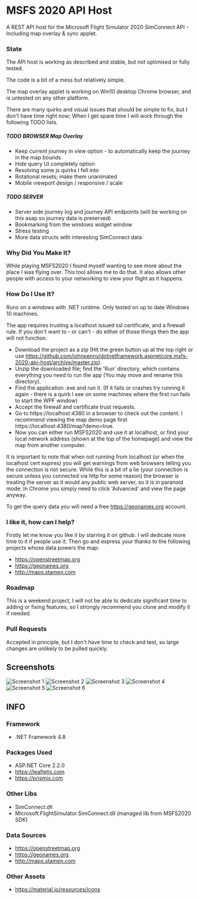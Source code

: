 # MSFS 2020 API Host
A REST API host for the Microsoft Flight Simulator 2020 SimConnect API - Including map overlay &amp; sync applet.

### State
The API host is working as described and stable, but not optimised or fully tested.

The code is a bit of a mess but relatively simple.

The map overlay applet is working on Win10 desktop Chrome browser, and is untested on any other platform.

There are many quirks and visual issues that should be simple to fix, but I don't have time right now; When I get spare time I will work through the following TODO lists.

##### TODO BROWSER Map Overlay
* Keep current journey in view option - to automatically keep the journey in the map bounds
* Hide query UI completely option
* Resolving some js quirks I fell into
* Rotational resets; make them unanimated
* Mobile viewport design / responsive / scale
##### TODO SERVER
* Server side journey log and journey API endpoints (will be working on this asap so journey data is preserved)
* Bookmarking from the windows widget window
* Stress testing
* More data structs with interesting SimConnect data


### Why Did You Make It?
While playing MSFS2020 I found myself wanting to see more about the place I was flying over. This tool allows me to do that.
It also allows other people with access to your networking to view your flight as it happens.

### How Do I Use It?

Runs on a windows with .NET runtime. Only tested on up to date Windows 10 machines.

The app requires trusting a localhost issued ssl certificate, and a firewall rule. If you don't want to - or can't - do either of those things then the app will not function.

* Download the project as a zip (Hit the green button up at the top right or use https://github.com/johnpenny/dotnetframework.aspnetcore.msfs-2020-api-host/archive/master.zip).
* Unzip the downloaded file; find the 'Run' directory, which contains everything you need to run the app (You may move and rename this directory).
* Find the application .exe and run it. (If it fails or crashes try running it again - there is a quirk I see on some machines where the first run fails to start the WPF window)
* Accept the firewall and certificate trust requests.
* Go to https://localhost:4380 in a browser to check out the content. I recommend viewing the map demo page first https://localhost:4380/map?demo=true.
* Now you can either run MSFS2020 and use it at localhost, or find your local network address (shown at the top of the homepage) and view the map from another computer.

It is important to note that when not running from localhost (or when the localhost cert expires) you will get warnings from web browsers telling you the connection is not secure.
While this is a bit of a lie (your connection is secure unless you connected via http for some reason) the browser is treating the server as it would any public web server, so it is in paranoid mode.
In Chrome you simply need to click 'Advanced' and view the page anyway.

To get the query data you will need a free https://geonames.org account.

### I like it, how can I help?
Firstly let me know you like it by starring it on github. I will dedicate more time to it if people use it.
Then go and express your thanks to the following projects whose data powers the map:
* https://openstreetmap.org
* https://geonames.org
* http://maps.stamen.com

### Roadmap
This is a weekend project, I will not be able to dedicate significant time to adding or fixing features, so I strongly recommend you clone and modify it if needed.

### Pull Requests
Accepted in principle, but I don't have time to check and test, so large changes are unlikely to be pulled quickly.

## Screenshots

![Screenshot 1](../promo/Promo/Screenshots/1.png?raw=true)
![Screenshot 2](../promo/Promo/Screenshots/2.png?raw=true)
![Screenshot 3](../promo/Promo/Screenshots/3.png?raw=true)
![Screenshot 4](../promo/Promo/Screenshots/4.png?raw=true)
![Screenshot 5](../promo/Promo/Screenshots/5.png?raw=true)
![Screenshot 6](../promo/Promo/Screenshots/6.png?raw=true)

## INFO

### Framework
* .NET Framework 4.8

### Packages Used
* ASP.NET Core 2.2.0
* https://leafletjs.com
* https://prismjs.com

### Other Libs
* SimConnect.dll
* Microsoft.FlightSimulator.SimConnect.dll (managed lib from MSFS2020 SDK)

### Data Sources
* https://openstreetmap.org
* https://geonames.org
* http://maps.stamen.com

### Other Assets
* https://material.io/resources/icons
